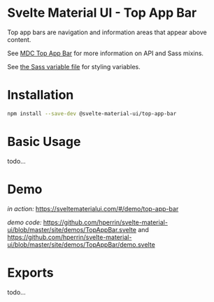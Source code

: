 # Svelte Material UI - Top App Bar

Top app bars are navigation and information areas that appear above content.

See [MDC Top App Bar](https://material.io/develop/web/components/top-app-bar/) for more information on API and Sass mixins.

See [the Sass variable file](https://github.com/material-components/material-components-web/blob/v3.1.1/packages/mdc-top-app-bar/_variables.scss) for styling variables.

# Installation

```sh
npm install --save-dev @svelte-material-ui/top-app-bar
```

# Basic Usage

todo...

# Demo

*in action:* https://sveltematerialui.com/#/demo/top-app-bar

*demo code:* https://github.com/hperrin/svelte-material-ui/blob/master/site/demos/TopAppBar.svelte and https://github.com/hperrin/svelte-material-ui/blob/master/site/demos/TopAppBar/demo.svelte

# Exports

todo...
